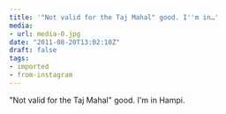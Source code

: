```yaml
---
title: '"Not valid for the Taj Mahal" good. I''m in…'
media:
- url: media-0.jpg
date: "2011-08-20T13:02:10Z"
draft: false
tags:
- imported
- from-instagram
---
```

"Not valid for the Taj Mahal" good. I'm in Hampi.
